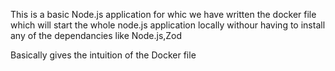 This is a basic Node.js application for whic we have written the docker file which will start the whole node.js application locally withour having to install any of the dependancies like Node.js,Zod

Basically gives the intuition of the Docker file
